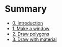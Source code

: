 # Summary

- [0. Introduction](introduction.md)
- [1. Make a window](window.md)
- [2. Draw polygons](polygon.md)
- [3. Draw with material](material.md)
